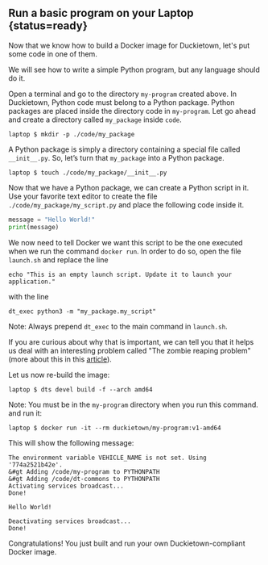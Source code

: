 
## Run a basic program on your Laptop {status=ready}

Now that we know how to build a Docker image for Duckietown, let's put some code in one of them.

We will see how to write a simple Python program, but any language should do it.

Open a terminal and go to the directory `my-program` created above. In Duckietown, Python code must belong to a Python package. Python packages are placed inside the directory code in `my-program`. Let go ahead and create a directory called `my_package` inside `code`.

    laptop $ mkdir -p ./code/my_package

A Python package is simply a directory containing a special file called `__init__.py`. So, let’s turn that `my_package` into a Python package.

    laptop $ touch ./code/my_package/__init__.py

Now that we have a Python package, we can create a Python script in it. Use your favorite text editor to create the file `./code/my_package/my_script.py` and place the following code inside it.

```python
message = "Hello World!"
print(message)
```

We now need to tell Docker we want this script to be the one executed when we run the command `docker run`. In order to do so, open the file `launch.sh` and replace the line

``` 
echo "This is an empty launch script. Update it to launch your application."
```

with the line

``` 
dt_exec python3 -m "my_package.my_script"
```

Note: Always prepend `dt_exec` to the main command in `launch.sh`.

If you are curious about why that is important, we can tell you that it helps us deal with an interesting problem
 called "The zombie reaping problem" (more about this in this [article][article]).

[article]: https://blog.phusion.nl/2015/01/20/docker-and-the-pid-1-zombie-reaping-problem/
 
Let us now re-build the image:

    laptop $ dts devel build -f --arch amd64

Note: You must be in the `my-program` directory when you run this command.
and run it:

    laptop $ docker run -it --rm duckietown/my-program:v1-amd64

This will show the following message:

```
The environment variable VEHICLE_NAME is not set. Using '774a2521b42e'.
&#gt Adding /code/my-program to PYTHONPATH
&#gt Adding /code/dt-commons to PYTHONPATH
Activating services broadcast...
Done!

Hello World!

Deactivating services broadcast...
Done!
```


Congratulations! You just built and run your own Duckietown-compliant Docker image.

